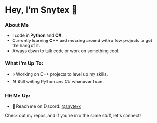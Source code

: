 # Hey, I'm Snytex 👋

### About Me
- I code in **Python** and **C#**.
- Currently learning **C++** and messing around with a few projects to get the hang of it.
- Always down to talk code or work on something cool.

### What I’m Up To:
- ⚡ Working on C++ projects to level up my skills.
- 🛠️ Still writing Python and C# whenever I can.

### Hit Me Up:
- 💬 Reach me on Discord: [@snytexx](https://discordapp.com/users/snytexx)
  
Check out my repos, and if you're into the same stuff, let's connect!
